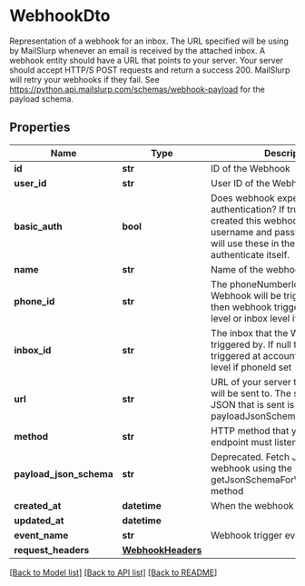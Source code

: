 # WebhookDto

Representation of a webhook for an inbox. The URL specified will be using by MailSlurp whenever an email is received by the attached inbox. A webhook entity should have a URL that points to your server. Your server should accept HTTP/S POST requests and return a success 200. MailSlurp will retry your webhooks if they fail. See https://python.api.mailslurp.com/schemas/webhook-payload for the payload schema.
## Properties
Name | Type | Description | Notes
------------ | ------------- | ------------- | -------------
**id** | **str** | ID of the Webhook | 
**user_id** | **str** | User ID of the Webhook | 
**basic_auth** | **bool** | Does webhook expect basic authentication? If true it means you created this webhook with a username and password. MailSlurp will use these in the URL to authenticate itself. | 
**name** | **str** | Name of the webhook | [optional] 
**phone_id** | **str** | The phoneNumberId that the Webhook will be triggered by. If null then webhook triggered at account level or inbox level if inboxId set | [optional] 
**inbox_id** | **str** | The inbox that the Webhook will be triggered by. If null then webhook triggered at account level or phone level if phoneId set | [optional] 
**url** | **str** | URL of your server that the webhook will be sent to. The schema of the JSON that is sent is described by the payloadJsonSchema. | 
**method** | **str** | HTTP method that your server endpoint must listen for | 
**payload_json_schema** | **str** | Deprecated. Fetch JSON Schema for webhook using the getJsonSchemaForWebhookPayload method | 
**created_at** | **datetime** | When the webhook was created | 
**updated_at** | **datetime** |  | 
**event_name** | **str** | Webhook trigger event name | [optional] 
**request_headers** | [**WebhookHeaders**](WebhookHeaders) |  | [optional] 

[[Back to Model list]](../README#documentation-for-models) [[Back to API list]](../README#documentation-for-api-endpoints) [[Back to README]](../README)


